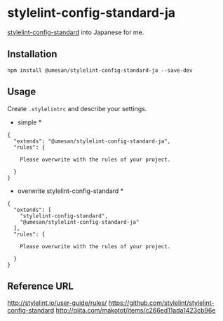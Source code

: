 # stylelint-config-standard-ja
[stylelint-config-standard](https://github.com/stylelint/stylelint-config-standard) into Japanese for me.


## Installation

```
npm install @umesan/stylelint-config-standard-ja --save-dev
```

## Usage
Create `.stylelintrc` and describe your settings.

* simple *
```
{
  "extends": "@umesan/stylelint-config-standard-ja",
  "rules": {

    Please overwrite with the rules of your project.

  }
}
```

* overwrite stylelint-config-standard *
```
{
  "extends": [
    "stylelint-config-standard",
    "@umesan/stylelint-config-standard-ja"
  ],
  "rules": {

    Please overwrite with the rules of your project.

  }
}
```

## Reference URL
http://stylelint.io/user-guide/rules/
https://github.com/stylelint/stylelint-config-standard
http://qiita.com/makotot/items/c266ed11ada1423cb96e